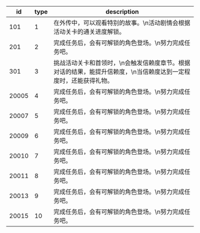 |id|type|description|
| --- | --- | --- |
|101|1|在外传中，可以观看特别的故事。\n活动剧情会根据活动关卡的通关进度解锁。|
|201|2|完成任务后，会有可解锁的角色登场。\n努力完成任务吧。|
|301|3|挑战活动关卡和首领时，\n会触发信赖度章节。根据对话的结果，能提升信赖度，\n当信赖度达到一定程度时，还能获得礼物。|
|20005|4|完成任务后，会有可解锁的角色登场。\n努力完成任务吧。|
|20007|5|完成任务后，会有可解锁的角色登场。\n努力完成任务吧。|
|20009|6|完成任务后，会有可解锁的角色登场。\n努力完成任务吧。|
|20010|7|完成任务后，会有可解锁的角色登场。\n努力完成任务吧。|
|20011|8|完成任务后，会有可解锁的角色登场。\n努力完成任务吧。|
|20013|9|完成任务后，会有可解锁的角色登场。\n努力完成任务吧。|
|20015|10|完成任务后，会有可解锁的角色登场。\n努力完成任务吧。|